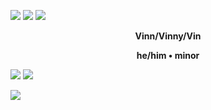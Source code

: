 ![](https://64.media.tumblr.com/d35109ead6fa5ee7eafae49e31d88e95/d87ad47082fe3c51-0b/s540x810/8e081d9cb3eb032118492ce4455e5083de2add3c.gifv)
![](https://64.media.tumblr.com/8abaa3ccacc706798ad61a80cf88f5fb/7c286e68eff1a3e7-1e/s2048x3072/106b7ffbae89b682c84f6970a55bb071940c1418.pnj)
![](https://64.media.tumblr.com/2077065e303e11d3d03dcb208c539fa7/94bb6a3f9633dfc4-e8/s2048x3072/e766fb400463c5c643a0b43f74255ddee92d435a.pnj)
<p align="center"><B>Vinn/Vinny/Vin</B></p>
<p align="center"><B>he/him • minor</B></p>

![](https://64.media.tumblr.com/2077065e303e11d3d03dcb208c539fa7/94bb6a3f9633dfc4-e8/s2048x3072/e766fb400463c5c643a0b43f74255ddee92d435a.pnj)
![](https://64.media.tumblr.com/8abaa3ccacc706798ad61a80cf88f5fb/7c286e68eff1a3e7-1e/s2048x3072/106b7ffbae89b682c84f6970a55bb071940c1418.pnj)

![](https://64.media.tumblr.com/4250b09b128b993f1bcab1afb07e0f7e/0ad31d66c90fa1ac-42/s2048x3072/6de2e2c828cca5ac6afe62dbfb63b9079f583111.pnj)
<!--
**Vinn-commits/Vinn-commits** is a ✨ _special_ ✨ repository because its `README.md` (this file) appears on your GitHub profile.

Here are some ideas to get you started:

- 🔭 I’m currently working on ...
- 🌱 I’m currently learning ...
- 👯 I’m looking to collaborate on ...
- 🤔 I’m looking for help with ...
- 💬 Ask me about ...
- 📫 How to reach me: ...
- 😄 Pronouns: ...
- ⚡ Fun fact: ...
-->
